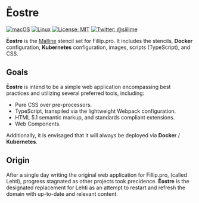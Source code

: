 # Ēostre

[![macOS](https://img.shields.io/badge/os-macOS-green.svg?style=flat)]()
[![Linux](https://img.shields.io/badge/os-linux-green.svg?style=flat)]()
[![License: MIT](https://img.shields.io/badge/License-MIT-yellow.svg?style=flat)](https://opensource.org/licenses/MIT)
[![Twitter: @siilime](https://img.shields.io/badge/contact-@siilime-blue.svg?style=flat)](https://twitter.com/siilime)

**Ēostre** is the [Malline](https://github.com/Naamio/malline) stencil set for Fillip.pro.
It includes the stencils, **Docker** configuration, **Kubernetes** configuration,
images, scripts (TypeScript), and CSS.

## Goals

**Ēostre** is intend to be a simple web application encompassing best practices and
utilizing several preferred tools, including:

 - Pure CSS over pre-processors.
 - TypeScript, transpiled via the lightweight Webpack configuration.
 - HTML 5.1 semantic markup, and standards compliant extensions.
 - Web Components.

Additionally, it is envisaged that it will always be deployed via **Docker** / **Kubernetes**.

## Origin

After a single day writing the original web application for Fillip.pro, 
(called Lehti), progress stagnated as other projects took precidence. **Ēostre** 
is the designated replacement for Lehti as an attempt to restart and refresh 
the domain with up-to-date and relevant content.